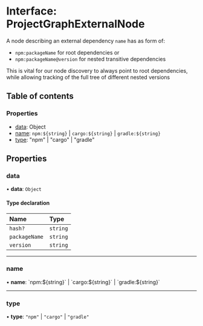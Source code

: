 # Interface: ProjectGraphExternalNode

A node describing an external dependency
`name` has as form of:

- `npm:packageName` for root dependencies or
- `npm:packageName@version` for nested transitive dependencies

This is vital for our node discovery to always point to root dependencies,
while allowing tracking of the full tree of different nested versions

## Table of contents

### Properties

- [data](../../devkit/documents/ProjectGraphExternalNode#data): Object
- [name](../../devkit/documents/ProjectGraphExternalNode#name): `npm:${string}` | `cargo:${string}` | `gradle:${string}`
- [type](../../devkit/documents/ProjectGraphExternalNode#type): "npm" | "cargo" | "gradle"

## Properties

### data

• **data**: `Object`

#### Type declaration

| Name          | Type     |
| :------------ | :------- |
| `hash?`       | `string` |
| `packageName` | `string` |
| `version`     | `string` |

---

### name

• **name**: \`npm:$\{string}\` \| \`cargo:$\{string}\` \| \`gradle:$\{string}\`

---

### type

• **type**: `"npm"` \| `"cargo"` \| `"gradle"`
